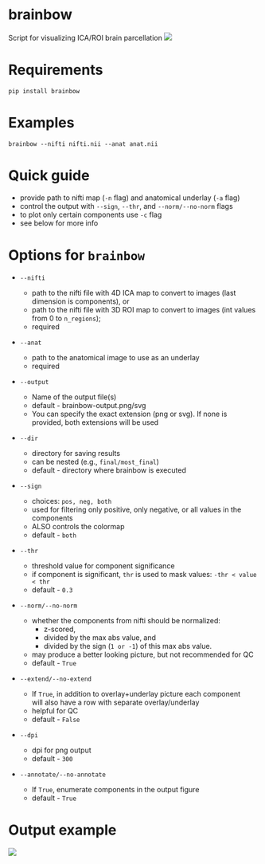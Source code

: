 # brainbow
Script for visualizing ICA/ROI brain parcellation
<img src="https://raw.githubusercontent.com/neuroneural/brainbow/main/.github/images/1.png"/>

# Requirements
```
pip install brainbow
```

# Examples
```
brainbow --nifti nifti.nii --anat anat.nii
```

# Quick guide
- provide path to nifti map (`-n` flag) and anatomical underlay (`-a` flag)
- control the output with `--sign`, `--thr`, and `--norm/--no-norm` flags
- to plot only certain components use `-c` flag
- see below for more info

# Options for `brainbow`

- `--nifti`
    - path to the nifti file with 4D ICA map to convert to images (last dimension is components), or
    - path to the nifti file with 3D ROI map to convert to images (int values from 0 to `n_regions`);
    - required
- `--anat`
    - path to the anatomical image to use as an underlay
    - required

- `--output`
    - Name of the output file(s) 
    - default - brainbow-output.png/svg
    - You can specify the exact extension (png or svg). If none is provided, both extensions will be used
- `--dir`
    - directory for saving results
    - can be nested (e.g., `final/most_final`)
    - default - directory where brainbow is executed
- `--sign`
    - choices: `pos, neg, both`
    - used for filtering only positive, only negative, or all values in the components
    - ALSO controls the colormap
    - default - `both`
- `--thr`
    - threshold value for component significance
    - if component is significant, `thr` is used to mask values: `-thr < value < thr`
    - default - `0.3`
- `--norm/--no-norm`
    - whether the components from nifti should be normalized:
        - z-scored,
        - divided by the max abs value, and 
        - divided by the sign (`1 or -1`) of this max abs value.
    - may produce a better looking picture, but not recommended for QC
    - default - `True`
- `--extend/--no-extend`
    - If `True`, in addition to overlay+underlay picture each component \
            will also have a row with separate overlay/underlay
    - helpful for QC
    - default - `False`
- `--dpi`
    - dpi for png output
    - default - `300`
- `--annotate/--no-annotate`
    - If `True`, enumerate components in the output figure
    - default - `True`


# Output example

<img src="https://raw.githubusercontent.com/neuroneural/brainbow/main/.github/images/brainbow-output.png"/>